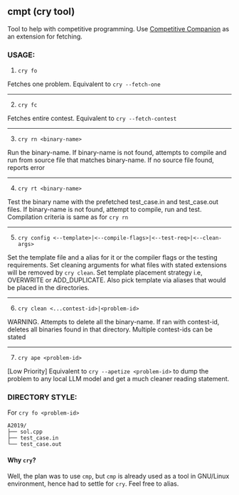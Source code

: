 ## cmpt (cry tool)

Tool to help with competitive programming. Use [Competitive Companion](https://github.com/jmerle/competitive-companion) as an extension for fetching.

### USAGE:

1. `cry fo` 

Fetches one problem. Equivalent to `cry --fetch-one`

-----

2. `cry fc` 

Fetches entire contest. Equivalent to `cry --fetch-contest`

-----

3. `cry rn <binary-name>`

Run the binary-name. If binary-name is not found, attempts to compile and run from source file that matches binary-name. If no source file found, reports error

-----

4. `cry rt <binary-name>`

Test the binary name with the prefetched test\_case.in and test\_case.out files. If binary-name is not found, attempt to compile, run and test. Compilation criteria is same as for `cry rn`

-----

5. `cry config <--template>|<--compile-flags>|<--test-req>|<--clean-args>`

Set the template file and a alias for it or the compiler flags or the testing requirements. Set cleaning arguments for what files with stated extensions will be removed by `cry clean`.
Set template placement strategy i.e, OVERWRITE or ADD\_DUPLICATE. Also pick template via aliases that would be placed in the directories.

-----

6. `cry clean <...contest-id>|<problem-id>`

WARNING. Attempts to delete all the binary-name. If ran with contest-id, deletes all binaries found in that directory. Multiple contest-ids can be stated

-----

7. `cry ape <problem-id>`

[Low Priority] Equivalent to `cry --apetize <problem-id>` to dump the problem to any local LLM model and get a much cleaner reading statement. 


### DIRECTORY STYLE:

For `cry fo <problem-id>`

```
A2019/
├── sol.cpp
├── test_case.in
└── test_case.out

```
#### Why `cry`?

Well, the plan was to use `cmp`, but `cmp` is already used as a tool in GNU/Linux environment, hence had to settle for `cry`. Feel free to alias.
